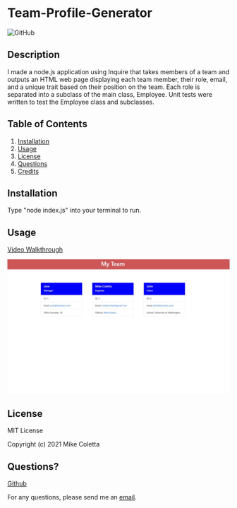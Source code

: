 # Team-Profile-Generator

![GitHub](https://img.shields.io/github/license/MikeColetta/Team-Profile-Generator)

## Description
    
I made a node.js application using Inquire that takes members of a team and outputs an HTML web page displaying each team member, their role, email, and a unique trait based on their position on the team. Each role is separated into a subclass of the main class, Employee. Unit tests were written to test the Employee class and subclasses.
    
## Table of Contents
1. [Installation](#installation)
2. [Usage](#usage)
3. [License](#license)
4. [Questions](#questions)
5. [Credits](#credits)
    
## Installation
    
Type "node index.js" into your terminal to run.
    
## Usage

[Video Walkthrough](https://drive.google.com/file/d/1zpMMD97zSbCE1277nmJ2kAkiGVuA1bQS/view?usp=sharing)

![Screenshot1](./src/Screenshot1.JPG)
    
## License
    
MIT License
    
Copyright (c) 2021 Mike Coletta
          
## Questions?
    
[Github](https://github.com/MikeColetta)
    
For any questions, please send me an [email](mailto:coletta.mike@gmail.com).